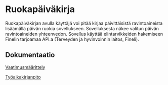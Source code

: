 # Ruokapäiväkirja
Ruokapäiväkirjan avulla käyttäjä voi pitää kirjaa päivittäisistä ravintoaineista lisäämällä päivän ruokia sovellukseen. Sovelluksesta näkee valitun päivän ravintoaineiden yhteenvedon. Sovellus käyttää elintarvikkeiden hakemiseen Finelin tarjoamaa API:a (Terveyden ja hyvinvoinnin laitos, Fineli).


## Dokumentaatio
[Vaatimusmäärittely](https://github.com/valtterikodisto/food-diary/blob/master/documentation/vaatimusmaarittely.md)

[Työaikakirjanpito](https://github.com/valtterikodisto/food-diary/blob/master/documentation/tuntikirjanpito.md)